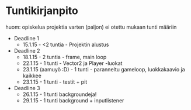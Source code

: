 # Tuntikirjanpito
huom: opiskelua projektia varten (paljon) ei otettu mukaan tunti määriin
* Deadline 1
	* 15.1.15 - <2 tuntia - Projektin alustus
* Deadline 2
	* 18.1.15 - 2 tuntia - frame, main loop
	* 22.1.15 - 1 tunti - Vector2 ja Player -luokat
	* 23.1.15 (aamuyö :D) - 1 tunti - paranneltu gameloop, luokkakaavio ja kaikkee
	* 23.1.15 - 1 tunti - testit + pit
* Deadline 3
	* 26.1.15 - 1 tunti backgroundeja!
	* 29.1.15 - 1 tunti background + inputlistener
